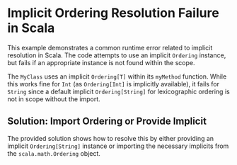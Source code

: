 # Implicit Ordering Resolution Failure in Scala

This example demonstrates a common runtime error related to implicit resolution in Scala. The code attempts to use an implicit `Ordering` instance, but fails if an appropriate instance is not found within the scope.

The `MyClass` uses an implicit `Ordering[T]` within its `myMethod` function. While this works fine for `Int` (as `Ordering[Int]` is implicitly available), it fails for `String` since a default implicit `Ordering[String]`  for lexicographic ordering is not in scope without the import. 

## Solution: Import Ordering or Provide Implicit

The provided solution shows how to resolve this by either providing an implicit `Ordering[String]` instance or importing the necessary implicits from the `scala.math.Ordering` object.